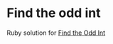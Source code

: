 # Find the odd int
Ruby solution for [Find the Odd Int](https://www.codewars.com/kata/54da5a58ea159efa38000836)
